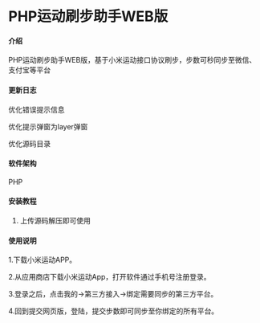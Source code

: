 # PHP运动刷步助手WEB版

#### 介绍
PHP运动刷步助手WEB版，基于小米运动接口协议刷步，步数可秒同步至微信、支付宝等平台

#### 更新日志


优化错误提示信息

优化提示弹窗为layer弹窗

优化源码目录

#### 软件架构
PHP

#### 安装教程

1.  上传源码解压即可使用

#### 使用说明

1.下载小米运动APP。

2.从应用商店下载小米运动App，打开软件通过手机号注册登录。

3.登录之后，点击我的->第三方接入->绑定需要同步的第三方平台。

4.回到提交网页版，登陆，提交步数即可同步至你绑定的所有平台。

